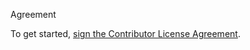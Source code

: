Agreement

To get started, <a href="https://www.clahub.com/agreements/HimanGamage/childProject1">sign the Contributor License Agreement</a>.
